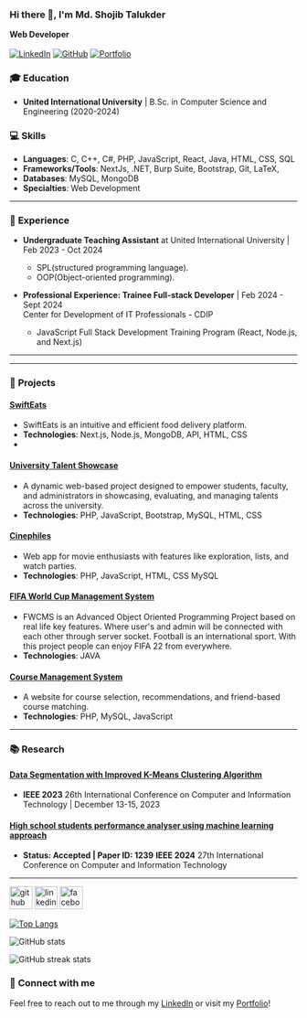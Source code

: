 ### Hi there 👋, I'm Md. Shojib Talukder 
**Web Developer** <br> <br>
[![LinkedIn](https://img.shields.io/badge/-MD_Shojib-blue?style=flat&logo=Linkedin&logoColor=white&link=https://www.linkedin.com/in/md-shojib-talukder-8551112b3/)](https://www.linkedin.com/in/md-shojib-talukder-8551112b3/)
[![GitHub](https://img.shields.io/badge/-AdilHasanShojib-black?style=flat&logo=github&logoColor=white&link=https://github.com/AdilHasanShojib)](https://github.com/AdilHasanShojib)
[![Portfolio](https://img.shields.io/badge/-Portfolio-orange?style=flat&logo=appveyor&logoColor=white&link=https://adilhasanshojib.github.io/Portfolio/)](https://adilhasanshojib.github.io/Portfolio/)

### 🎓 **Education**
- **United International University** | B.Sc. in Computer Science and Engineering (2020-2024)
### 💻 **Skills**
- **Languages**: C, C++, C#, PHP, JavaScript, React, Java, HTML, CSS, SQL
- **Frameworks/Tools**: NextJs, .NET, Burp Suite, Bootstrap, Git, LaTeX,
- **Databases**: MySQL, MongoDB
- **Specialties**: Web Development

---

### 💼 **Experience**
- **Undergraduate Teaching Assistant** at United International University | Feb 2023 - Oct 2024
  - SPL(structured programming language).
  - OOP(Object-oriented programming).

 - **Professional Experience: Trainee Full-stack Developer** | Feb 2024 - Sept 2024 <br>
    Center for Development of IT Professionals - CDIP
   - JavaScript Full Stack Development Training Program (React, Node.js, and Next.js)

---


---

### 🚀 **Projects**
#### [SwiftEats](https://github.com/AdilHasanShojib/NextJS-Project-Food-Delivery-)
- SwiftEats is an intuitive and efficient food delivery platform.
- **Technologies**: Next.js, Node.js, MongoDB, API, HTML, CSS
- 
#### [University Talent Showcase](https://github.com/AdilHasanShojib/University-Talent-Showcase)
- A dynamic web-based project designed to empower students, faculty, and administrators in showcasing, evaluating, and managing talents across the university.
- **Technologies**: PHP, JavaScript, Bootstrap, MySQL, HTML, CSS

#### [Cinephiles](https://github.com/AdilHasanShojib/Cinephiles)
- Web app for movie enthusiasts with features like exploration, lists, and watch parties.
- **Technologies**: PHP, JavaScript, HTML, CSS MySQL

#### [FIFA World Cup Management System](https://github.com/AdilHasanShojib/FIFA)
- FWCMS is an Advanced Object Oriented Programming Project based on real life key features. Where user's and admin will be connected with each other through server socket. Football is an international sport. With this project people can enjoy FIFA 22 from everywhere.
- **Technologies**: JAVA

#### [Course Management System](https://github.com/AdilHasanShojib/DBMS_project)
- A website for course selection, recommendations, and friend-based course matching.
- **Technologies**: PHP, MySQL, JavaScript


---

### 📚 **Research**

#### [Data Segmentation with Improved K-Means Clustering Algorithm](https://ieeexplore.ieee.org/document/10441078)
- **IEEE 2023** 26th International Conference on Computer and Information Technology | December 13-15, 2023

#### [High school students performance analyser using machine learning approach]()
- **Status: Accepted | Paper ID: 1239** **IEEE 2024** 27th International Conference on Computer and Information Technology 
---


[<img src='https://cdn.jsdelivr.net/npm/simple-icons@3.0.1/icons/github.svg' alt='github' height='40'>](https://github.com/AdilHasanShojib)  [<img src='https://cdn.jsdelivr.net/npm/simple-icons@3.0.1/icons/linkedin.svg' alt='linkedin' height='40'>](https://www.linkedin.com/in/md-shojib-talukder-8551112b3/)  [<img src='https://cdn.jsdelivr.net/npm/simple-icons@3.0.1/icons/facebook.svg' alt='facebook' height='40'>](https://www.facebook.com/shojib.talukder.adil)  

[![Top Langs](https://github-readme-stats.vercel.app/api/top-langs/?username=AdilHasanShojib)](https://github.com/anuraghazra/github-readme-stats)

![GitHub stats](https://github-readme-stats.vercel.app/api?username=AdilHasanShojib&show_icons=true)  

![GitHub streak stats](https://streak-stats.demolab.com/?user=AdilHasanShojib)  


### 🌟 **Connect with me**
Feel free to reach out to me through my [LinkedIn](https://www.linkedin.com/in/md-shojib-talukder-8551112b3/) or visit my [Portfolio]()!

